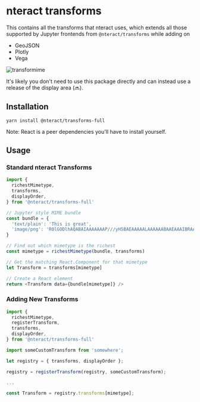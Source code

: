 # nteract transforms

This contains all the transforms that nteract uses, which extends all those
supported by Jupyter frontends from `@nteract/transforms` while adding on

* GeoJSON
* Plotly
* Vega

![transformime](https://cloud.githubusercontent.com/assets/6437976/8895696/db154a04-3397-11e5-91ca-296b957658a6.png)

It's likely you don't need to use this package directly and can instead use a
release of the display area (:soon:).

## Installation

```
yarn install @nteract/transforms-full
```

Note: React is a peer dependencies you'll have to install yourself.

## Usage

### Standard nteract Transforms

```js
import {
  richestMimetype,
  transforms,
  displayOrder,
} from '@nteract/transforms-full'

// Jupyter style MIME bundle
const bundle = {
  'text/plain': 'This is great',
  'image/png': 'R0lGODlhAQABAIAAAAAAAP///yH5BAEAAAAALAAAAAABAAEAAAIBRAA7'
}

// Find out which mimetype is the richest
const mimetype = richestMimetype(bundle, transforms)

// Get the matching React.Component for that mimetype
let Transform = transforms[mimetype]

// Create a React element
return <Transform data={bundle[mimetype]} />
```

### Adding New Transforms

```js
import {
  richestMimetype,
  registerTransform,
  transforms,
  displayOrder,
} from '@nteract/transforms-full'

import someCustomTransform from 'somewhere';

let registry = { transforms, displayOrder };

registry = registerTransform(registry, someCustomTransform);

...

const Transform = registry.transforms[mimetype];
```
